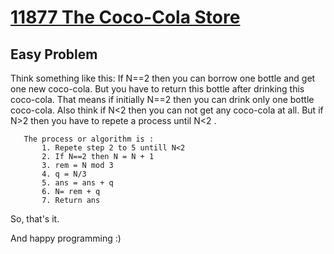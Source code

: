 # [11877	The Coco-Cola Store](https://uva.onlinejudge.org/index.php?option=com_onlinejudge&Itemid=8&page=show_problem&problem=2999)


## Easy Problem
  Think something like this:
      If N==2 then you can borrow one bottle and get one new coco-cola. But you have to return this bottle after drinking this coco-cola.
      That means if initially N==2 then you can drink only one bottle coco-cola.
      Also think if N<2 then you can not get any coco-cola at all.
      But if N>2 then you have to repete a process until N<2 .
   ```
      The process or algorithm is :
          1. Repete step 2 to 5 untill N<2
          2. If N==2 then N = N + 1
          3. rem = N mod 3
          4. q = N/3
          5. ans = ans + q
          6. N= rem + q
          7. Return ans
   ```
      
        
  So, that's it. 
  
  And happy programming :)
